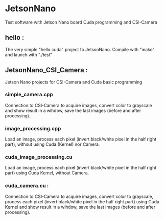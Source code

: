 # JetsonNano

Test software with Jetson Nano board Cuda programming and CSI-Camera

## hello : 

The very simple "hello cuda" project fo JetsonNano. Compile with "make" and launch with "./test"

## JetsonNano_CSI_Camera : 

Jetson Nano projects for CSI-Camera and Cuda basic programming

### simple_camera.cpp

Connection to CSI-Camera to acquire images, convert color to grayscale and show result in a wihdow, save the last images (before and after processing). 

### image_processing.cpp

Load an image, process each pixel (invert black/white pixel in the half right part), without using Cuda (Kernel) nor Camera.

### cuda_image_processing.cu

Load an image, process each pixel (invert black/white pixel in the half right part) using Cuda Kernel, without Camera.

### cuda_camera.cu : 

Connection to CSI-Camera to acquire images, convert color to grayscale, process each pixel (invert black/white pixel in the half right part) using Cuda Kernel and show result in a wihdow, save the last images (before and after processing). 
